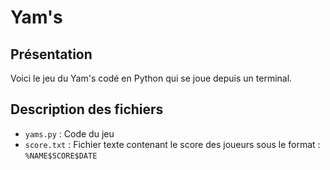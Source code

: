 # Yam's

## Présentation

Voici le jeu du Yam's codé en Python qui se joue depuis un terminal.

## Description des fichiers

- `yams.py` : Code du jeu
- `score.txt` : Fichier texte contenant le score des joueurs sous le format : `%NAME$SCORE$DATE`
